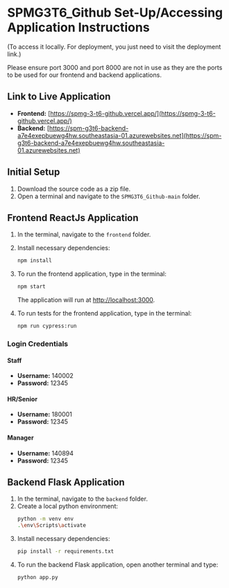# SPMG3T6_Github Set-Up/Accessing Application Instructions

(To access it locally. For deployment, you just need to visit the deployment link.)

Please ensure port 3000 and port 8000 are not in use as they are the ports to be used for our frontend and backend applications.

## Link to Live Application

- **Frontend:** [https://spmg-3-t6-github.vercel.app/](https://spmg-3-t6-github.vercel.app/)
- **Backend:** [https://spm-g3t6-backend-a7e4exepbuewg4hw.southeastasia-01.azurewebsites.net](https://spm-g3t6-backend-a7e4exepbuewg4hw.southeastasia-01.azurewebsites.net)

## Initial Setup

1. Download the source code as a zip file.
2. Open a terminal and navigate to the `SPMG3T6_Github-main` folder.

## Frontend ReactJs Application

1. In the terminal, navigate to the `frontend` folder.
2. Install necessary dependencies:
   ```sh
   npm install
   ```
3. To run the frontend application, type in the terminal:
   ```sh
   npm start
   ```
   The application will run at [http://localhost:3000](http://localhost:3000).

4. To run tests for the frontend application, type in the terminal:
   ```sh
   npm run cypress:run
   ```

### Login Credentials

#### Staff
- **Username:** 140002
- **Password:** 12345

#### HR/Senior
- **Username:** 180001
- **Password:** 12345

#### Manager
- **Username:** 140894
- **Password:** 12345

## Backend Flask Application

1. In the terminal, navigate to the `backend` folder.
2. Create a local python environment:
   ```sh
   python -m venv env
   .\env\Scripts\activate
   ```
3. Install necessary dependencies:
   ```sh
   pip install -r requirements.txt
   ```
4. To run the backend Flask application, open another terminal and type:
   ```sh
   python app.py
   ```
